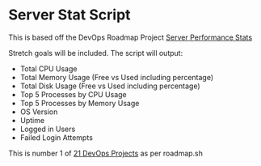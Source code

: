 # Server Stat Script    

This is based off the DevOps Roadmap Project [Server Performance Stats](https://roadmap.sh/projects/server-stats)

Stretch goals will be included. The script will output: 

- Total CPU Usage
- Total Memory Usage (Free vs Used including percentage)
- Total Disk Usage (Free vs Used including percentage)
- Top 5 Processes by CPU Usage 
- Top 5 Processes by Memory Usage 
- OS Version
- Uptime 
- Logged in Users
- Failed Login Attempts 

This is number 1 of [21 DevOps Projects](https://roadmap.sh/devops/projects) as per roadmap.sh